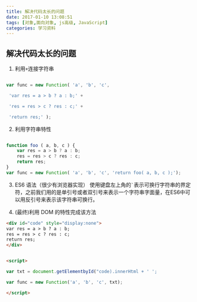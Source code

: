 ```yaml
---
title: 解决代码太长的问题
date: 2017-01-10 13:08:51
tags: [对象,面向对象, js高级, JavaScript]
categories: 学习资料
---
```

## 解决代码太长的问题

1. 利用`+`连接字符串

```js

var func = new Function( 'a', 'b', 'c',

 'var res = a > b ? a : b;' +

 'res = res > c ? res : c;' +

 'return res;' );

```
<!--more-->
2. 利用字符串特性

```js

function foo ( a, b, c ) {
    var res = a > b ? a : b;
    res = res > c ? res : c;
    return res;
}
var func = new Function( 'a', 'b', 'c', 'return foo( a, b, c );');
```

3. ES6 语法（很少有浏览器实现）
使用键盘左上角的`` ` ``表示可换行字符串的界定符，之前我们用的是单引号或者双引号来表示一个字符串字面量，在ES6中可以用反引号来表示该字符串可换行。

4. (最终)利用 DOM 的特性完成该方法

```html
<div id="code" style="display:none">
var res = a > b ? a : b;
res = res > c ? res : c;
return res;
</div>


<script>

var txt = document.getElementbyId("code).innerHtml + ' ';

var func = new Function('a', 'b', 'c', txt);

</script>

```
